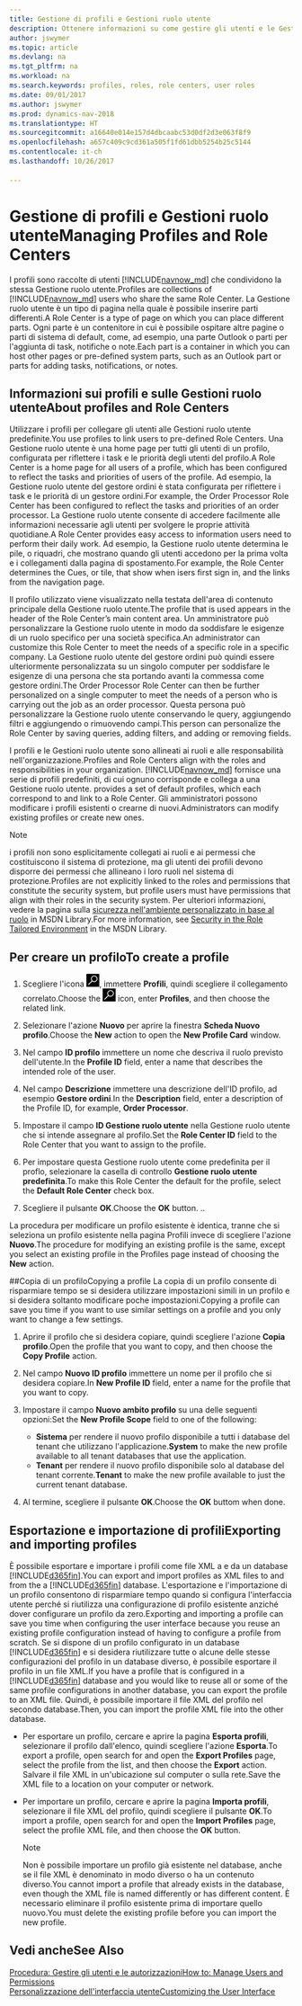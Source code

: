```yaml
---
title: Gestione di profili e Gestioni ruolo utente
description: Ottenere informazioni su come gestire gli utenti e le Gestioni ruolo utente in Dynamics NAV.
author: jswymer
ms.topic: article
ms.devlang: na
ms.tgt_pltfrm: na
ms.workload: na
ms.search.keywords: profiles, roles, role centers, user roles
ms.date: 09/01/2017
ms.author: jswymer
ms.prod: dynamics-nav-2018
ms.translationtype: HT
ms.sourcegitcommit: a16640e014e157d4dbcaabc53d0df2d3e063f8f9
ms.openlocfilehash: a657c409c9cd361a505f1fd61dbb5254b25c5144
ms.contentlocale: it-ch
ms.lasthandoff: 10/26/2017

---
```

# <a name="managing-profiles-and-role-centers"></a><span data-ttu-id="7cbe0-103">Gestione di profili e Gestioni ruolo utente</span><span class="sxs-lookup"><span data-stu-id="7cbe0-103">Managing Profiles and Role Centers</span></span>
<span data-ttu-id="7cbe0-104">I profili sono raccolte di utenti [!INCLUDE[navnow_md](includes/navnow_md.md)] che condividono la stessa Gestione ruolo utente.</span><span class="sxs-lookup"><span data-stu-id="7cbe0-104">Profiles are collections of [!INCLUDE[navnow_md](includes/navnow_md.md)] users who share the same Role Center.</span></span> <span data-ttu-id="7cbe0-105">La Gestione ruolo utente è un tipo di pagina nella quale è possibile inserire parti differenti.</span><span class="sxs-lookup"><span data-stu-id="7cbe0-105">A Role Center is a type of page on which you can place different parts.</span></span> <span data-ttu-id="7cbe0-106">Ogni parte è un contenitore in cui è possibile ospitare altre pagine o parti di sistema di default, come, ad esempio, una parte Outlook o parti per l'aggiunta di task, notifiche o note.</span><span class="sxs-lookup"><span data-stu-id="7cbe0-106">Each part is a container in which you can host other pages or pre-defined system parts, such as an Outlook part or parts for adding tasks, notifications, or notes.</span></span>  

## <a name="about-profiles-and-role-centers"></a><span data-ttu-id="7cbe0-107">Informazioni sui profili e sulle Gestioni ruolo utente</span><span class="sxs-lookup"><span data-stu-id="7cbe0-107">About profiles and Role Centers</span></span>
<span data-ttu-id="7cbe0-108">Utilizzare i profili per collegare gli utenti alle Gestioni ruolo utente predefinite.</span><span class="sxs-lookup"><span data-stu-id="7cbe0-108">You use profiles to link users to pre-defined Role Centers.</span></span> <span data-ttu-id="7cbe0-109">Una Gestione ruolo utente è una home page per tutti gli utenti di un profilo, configurata per riflettere i task e le priorità degli utenti del profilo.</span><span class="sxs-lookup"><span data-stu-id="7cbe0-109">A Role Center is a home page for all users of a profile, which has been configured to reflect the tasks and priorities of users of the profile.</span></span> <span data-ttu-id="7cbe0-110">Ad esempio, la Gestione ruolo utente del gestore ordini è stata configurata per riflettere i task e le priorità di un gestore ordini.</span><span class="sxs-lookup"><span data-stu-id="7cbe0-110">For example, the Order Processor Role Center has been configured to reflect the tasks and priorities of an order processor.</span></span> <span data-ttu-id="7cbe0-111">La Gestione ruolo utente consente di accedere facilmente alle informazioni necessarie agli utenti per svolgere le proprie attività quotidiane.</span><span class="sxs-lookup"><span data-stu-id="7cbe0-111">A Role Center provides easy access to information users need to perform their daily work.</span></span> <span data-ttu-id="7cbe0-112">Ad esempio, la Gestione ruolo utente determina le pile, o riquadri, che mostrano quando gli utenti accedono per la prima volta e i collegamenti dalla pagina di spostamento.</span><span class="sxs-lookup"><span data-stu-id="7cbe0-112">For example, the Role Center determines the Cues, or tile, that show when isers first sign in, and the links from the navigation page.</span></span>

<span data-ttu-id="7cbe0-113">Il profilo utilizzato viene visualizzato nella testata dell'area di contenuto principale della Gestione ruolo utente.</span><span class="sxs-lookup"><span data-stu-id="7cbe0-113">The profile that is used appears in the header of the Role Center’s main content area.</span></span> <span data-ttu-id="7cbe0-114">Un amministratore può personalizzare la Gestione ruolo utente in modo da soddisfare le esigenze di un ruolo specifico per una società specifica.</span><span class="sxs-lookup"><span data-stu-id="7cbe0-114">An administrator can customize this Role Center to meet the needs of a specific role in a specific company.</span></span> <span data-ttu-id="7cbe0-115">La Gestione ruolo utente del gestore ordini può quindi essere ulteriormente personalizzata su un singolo computer per soddisfare le esigenze di una persona che sta portando avanti la commessa come gestore ordini.</span><span class="sxs-lookup"><span data-stu-id="7cbe0-115">The Order Processor Role Center can then be further personalized on a single computer to meet the needs of a person who is carrying out the job as an order processor.</span></span> <span data-ttu-id="7cbe0-116">Questa persona può personalizzare la Gestione ruolo utente conservando le query, aggiungendo filtri e aggiungendo o rimuovendo campi.</span><span class="sxs-lookup"><span data-stu-id="7cbe0-116">This person can personalize the Role Center by saving queries, adding filters, and adding or removing fields.</span></span>

<span data-ttu-id="7cbe0-117">I profili e le Gestioni ruolo utente sono allineati ai ruoli e alle responsabilità nell'organizzazione.</span><span class="sxs-lookup"><span data-stu-id="7cbe0-117">Profiles and Role Centers align with the roles and responsibilities in your organization.</span></span> [!INCLUDE[navnow_md](includes/navnow_md.md)]<span data-ttu-id="7cbe0-118"> fornisce una serie di profili predefiniti, di cui ognuno corrisponde e collega a una Gestione ruolo utente.</span><span class="sxs-lookup"><span data-stu-id="7cbe0-118"> provides a set of default profiles, which each correspond to and link to a Role Center.</span></span> <span data-ttu-id="7cbe0-119">Gli amministratori possono modificare i profili esistenti o crearne di nuovi.</span><span class="sxs-lookup"><span data-stu-id="7cbe0-119">Administrators can modify existing profiles or create new ones.</span></span>  

> [!NOTE]  
>  <span data-ttu-id="7cbe0-120">i profili non sono esplicitamente collegati ai ruoli e ai permessi che costituiscono il sistema di protezione, ma gli utenti dei profili devono disporre dei permessi che allineano i loro ruoli nel sistema di protezione.</span><span class="sxs-lookup"><span data-stu-id="7cbe0-120">Profiles are not explicitly linked to the roles and permissions that constitute the security system, but profile users must have permissions that align with their roles in the security system.</span></span> <span data-ttu-id="7cbe0-121">Per ulteriori informazioni, vedere la pagina sulla [sicurezza nell'ambiente personalizzato in base al ruolo](http://go.microsoft.com/fwlink?LinkId=147633) in MSDN Library.</span><span class="sxs-lookup"><span data-stu-id="7cbe0-121">For more information, see [Security in the Role Tailored Environment](http://go.microsoft.com/fwlink?LinkId=147633) in the MSDN Library.</span></span>

## <a name="to-create-a-profile"></a><span data-ttu-id="7cbe0-122">Per creare un profilo</span><span class="sxs-lookup"><span data-stu-id="7cbe0-122">To create a profile</span></span>
1.  <span data-ttu-id="7cbe0-123">Scegliere l'icona ![Cerca pagina o report](media/ui-search/search_small.png "icona Cerca pagina o report"), immettere **Profili**, quindi scegliere il collegamento correlato.</span><span class="sxs-lookup"><span data-stu-id="7cbe0-123">Choose the ![Search for Page or Report](media/ui-search/search_small.png "Search for Page or Report icon") icon, enter **Profiles**, and then choose the related link.</span></span>  

2.  <span data-ttu-id="7cbe0-124">Selezionare l'azione **Nuovo** per aprire la finestra **Scheda Nuovo profilo**.</span><span class="sxs-lookup"><span data-stu-id="7cbe0-124">Choose the **New** action to open the **New Profile Card** window.</span></span>  

3.  <span data-ttu-id="7cbe0-125">Nel campo **ID profilo** immettere un nome che descriva il ruolo previsto dell'utente.</span><span class="sxs-lookup"><span data-stu-id="7cbe0-125">In the **Profile ID** field, enter a name that describes the intended role of the user.</span></span>  

4.  <span data-ttu-id="7cbe0-126">Nel campo **Descrizione** immettere una descrizione dell'ID profilo, ad esempio **Gestore ordini**.</span><span class="sxs-lookup"><span data-stu-id="7cbe0-126">In the **Description** field, enter a description of the Profile ID, for example, **Order Processor**.</span></span>  

5.  <span data-ttu-id="7cbe0-127">Impostare il campo **ID Gestione ruolo utente** nella Gestione ruolo utente che si intende assegnare al profilo.</span><span class="sxs-lookup"><span data-stu-id="7cbe0-127">Set the **Role Center ID** field to the Role Center that you want to assign to the profile.</span></span>  

6.  <span data-ttu-id="7cbe0-128">Per impostare questa Gestione ruolo utente come predefinita per il proflo, selezionare la casella di controllo **Gestione ruolo utente predefinita**.</span><span class="sxs-lookup"><span data-stu-id="7cbe0-128">To make this Role Center the default for the profile, select the **Default Role Center** check box.</span></span>  

7.  <span data-ttu-id="7cbe0-129">Scegliere il pulsante **OK**.</span><span class="sxs-lookup"><span data-stu-id="7cbe0-129">Choose the **OK** button.</span></span> <span data-ttu-id="7cbe0-130">.</span><span class="sxs-lookup"><span data-stu-id="7cbe0-130">.</span></span>  

<span data-ttu-id="7cbe0-131">La procedura per modificare un profilo esistente è identica, tranne che si seleziona un profilo esistente nella pagina Profili invece di scegliere l'azione **Nuovo**.</span><span class="sxs-lookup"><span data-stu-id="7cbe0-131">The procedure for modifying an existing profile is the same, except you select an existing profile in the Profiles page instead of choosing the **New** action.</span></span>  


##<a name="copying-a-profile"></a><span data-ttu-id="7cbe0-132">Copia di un profilo</span><span class="sxs-lookup"><span data-stu-id="7cbe0-132">Copying a profile</span></span>
<span data-ttu-id="7cbe0-133">La copia di un profilo consente di risparmiare tempo se si desidera utilizzare impostazioni simili in un profilo e si desidera soltanto modificare poche impostazioni.</span><span class="sxs-lookup"><span data-stu-id="7cbe0-133">Copying a profile can save you time if you want to use similar settings on a profile and you only want to change a few settings.</span></span>

1.  <span data-ttu-id="7cbe0-134">Aprire il profilo che si desidera copiare, quindi scegliere l'azione **Copia profilo**.</span><span class="sxs-lookup"><span data-stu-id="7cbe0-134">Open the profile that you want to copy, and then choose the **Copy Profile** action.</span></span>

2.  <span data-ttu-id="7cbe0-135">Nel campo **Nuovo ID profilo** immettere un nome per il profilo che si desidera copiare.</span><span class="sxs-lookup"><span data-stu-id="7cbe0-135">In **New Profile ID** field, enter a name for the profile that you want to copy.</span></span>

3.  <span data-ttu-id="7cbe0-136">Impostare il campo **Nuovo ambito profilo** su una delle seguenti opzioni:</span><span class="sxs-lookup"><span data-stu-id="7cbe0-136">Set the **New Profile Scope** field to one of the following:</span></span>

    - <span data-ttu-id="7cbe0-137">**Sistema** per rendere il nuovo profilo disponibile a tutti i database del tenant che utilizzano l'applicazione.</span><span class="sxs-lookup"><span data-stu-id="7cbe0-137">**System** to make the new profile available to all tenant databases that use the application.</span></span>
    - <span data-ttu-id="7cbe0-138">**Tenant** per rendere il nuovo profilo disponibile solo al database del tenant corrente.</span><span class="sxs-lookup"><span data-stu-id="7cbe0-138">**Tenant** to make the new profile available to just the current tenant database.</span></span>
4. <span data-ttu-id="7cbe0-139">Al termine, scegliere il pulsante **OK**.</span><span class="sxs-lookup"><span data-stu-id="7cbe0-139">Choose the **OK** buttom when done.</span></span>

## <span data-ttu-id="7cbe0-140"><a name="ExportImportProfile"></a>Esportazione e importazione di profili</span><span class="sxs-lookup"><span data-stu-id="7cbe0-140"><a name="ExportImportProfile"></a>Exporting and importing profiles</span></span>

<span data-ttu-id="7cbe0-141">È possibile esportare e importare i profili come file XML a e da un database [!INCLUDE[d365fin](includes/d365fin_md.md)].</span><span class="sxs-lookup"><span data-stu-id="7cbe0-141">You can export and import profiles as XML files to and from the a [!INCLUDE[d365fin](includes/d365fin_md.md)] database.</span></span> <span data-ttu-id="7cbe0-142">L'esportazione e l'importazione di un profilo consentono di risparmiare tempo quando si configura l'interfaccia utente perché si riutilizza una configurazione di profilo esistente anziché dover configurare un profilo da zero.</span><span class="sxs-lookup"><span data-stu-id="7cbe0-142">Exporting and importing a profile can save you time when configuring the user interface because you reuse an existing profile configuration instead of having to configure a profile from scratch.</span></span> <span data-ttu-id="7cbe0-143">Se si dispone di un profilo configurato in un database [!INCLUDE[d365fin](includes/d365fin_md.md)] e si desidera riutilizzare tutte o alcune delle stesse configurazioni del profilo in un database diverso, è possibile esportare il profilo in un file XML.</span><span class="sxs-lookup"><span data-stu-id="7cbe0-143">If you have a profile that is configured in a [!INCLUDE[d365fin](includes/d365fin_md.md)] database and you would like to reuse all or some of the same profile configurations in another database, you can export the profile to an XML file.</span></span> <span data-ttu-id="7cbe0-144">Quindi, è possibile importare il file XML del profilo nel secondo database.</span><span class="sxs-lookup"><span data-stu-id="7cbe0-144">Then, you can import the profile XML file into the other database.</span></span>

-   <span data-ttu-id="7cbe0-145">Per esportare un profilo, cercare e aprire la pagina **Esporta profili**, selezionare il profilo dall'elenco, quindi scegliere l'azione **Esporta**.</span><span class="sxs-lookup"><span data-stu-id="7cbe0-145">To export a profile, open search for and open the **Export Profiles** page, select the profile from the list, and then choose the **Export** action.</span></span> <span data-ttu-id="7cbe0-146">Salvare il file XML in un'ubicazione sul computer o sulla rete.</span><span class="sxs-lookup"><span data-stu-id="7cbe0-146">Save the XML file to a location on your computer or network.</span></span>

-   <span data-ttu-id="7cbe0-147">Per importare un profilo, cercare e aprire la pagina **Importa profili**, selezionare il file XML del profilo, quindi scegliere il pulsante **OK**.</span><span class="sxs-lookup"><span data-stu-id="7cbe0-147">To import a profile, open search for and open the **Import Profiles** page, select the profile XML file, and then choose the **OK** button.</span></span>

    > [!NOTE]  
    >  <span data-ttu-id="7cbe0-148">Non è possibile importare un profilo già esistente nel database, anche se il file XML è denominato in modo diverso o ha un contenuto diverso.</span><span class="sxs-lookup"><span data-stu-id="7cbe0-148">You cannot import a profile that already exists in the database, even though the XML file is named differently or has different content.</span></span> <span data-ttu-id="7cbe0-149">È necessario eliminare il profilo esistente prima di importare quello nuovo.</span><span class="sxs-lookup"><span data-stu-id="7cbe0-149">You must delete the existing profile before you can import the new profile.</span></span>



## <a name="see-also"></a><span data-ttu-id="7cbe0-150">Vedi anche</span><span class="sxs-lookup"><span data-stu-id="7cbe0-150">See Also</span></span>  
[<span data-ttu-id="7cbe0-151">Procedura: Gestire gli utenti e le autorizzazioni</span><span class="sxs-lookup"><span data-stu-id="7cbe0-151">How to: Manage Users and Permissions</span></span>](ui-how-users-permissions.md)  
[<span data-ttu-id="7cbe0-152">Personalizzazione dell'interfaccia utente</span><span class="sxs-lookup"><span data-stu-id="7cbe0-152">Customizing the User Interface</span></span>](ui-customizing-overview.md)   
<!--[Security Overview](../Security%20Overview.md)-->


